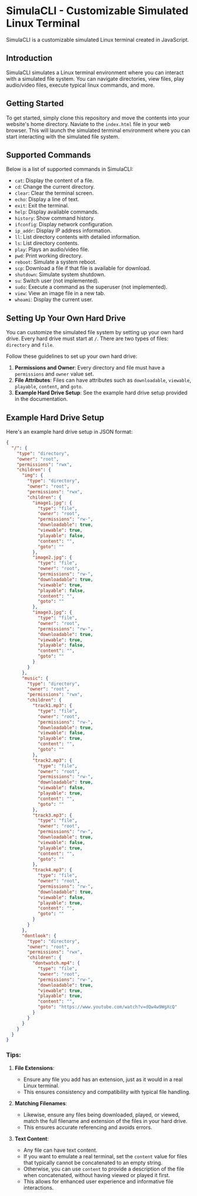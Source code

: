 # SimulaCLI - Customizable Simulated Linux Terminal

SimulaCLI is a customizable simulated Linux terminal created in JavaScript.

## Introduction

SimulaCLI simulates a Linux terminal environment where you can interact with a simulated file system. You can navigate directories, view files, play audio/video files, execute typical linux commands, and more.

## Getting Started

To get started, simply clone this repository and move the contents into your website's home directory. Naviate to the `index.html` file in your web browser. This will launch the simulated terminal environment where you can start interacting with the simulated file system.

## Supported Commands

Below is a list of supported commands in SimulaCLI:

- `cat`: Display the content of a file.
- `cd`: Change the current directory.
- `clear`: Clear the terminal screen.
- `echo`: Display a line of text.
- `exit`: Exit the terminal.
- `help`: Display available commands.
- `history`: Show command history.
- `ifconfig`: Display network configuration.
- `ip_addr`: Display IP address information.
- `ll`: List directory contents with detailed information.
- `ls`: List directory contents.
- `play`: Plays an audio/video file.
- `pwd`: Print working directory.
- `reboot`: Simulate a system reboot.
- `scp`: Download a file if that file is available for download.
- `shutdown`: Simulate system shutdown.
- `su`: Switch user (not implemented).
- `sudo`: Execute a command as the superuser (not implemented).
- `view`: View an image file in a new tab.
- `whoami`: Display the current user.

## Setting Up Your Own Hard Drive

You can customize the simulated file system by setting up your own hard drive. Every hard drive must start at `/`. There are two types of files: `directory` and `file`. 

Follow these guidelines to set up your own hard drive:

1. **Permissions and Owner**: Every directory and file must have a `permissions` and `owner` value set.
2. **File Attributes**: Files can have attributes such as `downloadable`, `viewable`, `playable`, `content`, and `goto`.
3. **Example Hard Drive Setup**: See the example hard drive setup provided in the documentation.

## Example Hard Drive Setup

Here's an example hard drive setup in JSON format:

```json
{
  "/": {
    "type": "directory",
    "owner": "root",
    "permissions": "rwx",
    "children": {
      "img": {
        "type": "directory",
        "owner": "root",
        "permissions": "rwx",
        "children": {
          "image1.jpg": {
            "type": "file",
            "owner": "root",
            "permissions": "rw-",
            "downloadable": true,
            "viewable": true,
            "playable": false,
            "content": "",
            "goto": ""
          },
          "image2.jpg": {
            "type": "file",
            "owner": "root",
            "permissions": "rw-",
            "downloadable": true,
            "viewable": true,
            "playable": false,
            "content": "",
            "goto": ""
          },
          "image3.jpg": {
            "type": "file",
            "owner": "root",
            "permissions": "rw-",
            "downloadable": true,
            "viewable": true,
            "playable": false,
            "content": "",
            "goto": ""
          }
        }
      },
      "music": {
        "type": "directory",
        "owner": "root",
        "permissions": "rwx",
        "children": {
          "track1.mp3": {
            "type": "file",
            "owner": "root",
            "permissions": "rw-",
            "downloadable": true,
            "viewable": false,
            "playable": true,
            "content": "",
            "goto": ""
          },
          "track2.mp3": {
            "type": "file",
            "owner": "root",
            "permissions": "rw-",
            "downloadable": true,
            "viewable": false,
            "playable": true,
            "content": "",
            "goto": ""
          },
          "track3.mp3": {
            "type": "file",
            "owner": "root",
            "permissions": "rw-",
            "downloadable": true,
            "viewable": false,
            "playable": true,
            "content": "",
            "goto": ""
          },
          "track4.mp3": {
            "type": "file",
            "owner": "root",
            "permissions": "rw-",
            "downloadable": true,
            "viewable": false,
            "playable": true,
            "content": "",
            "goto": ""
          }
        }
      },
      "dontlook": {
        "type": "directory",
        "owner": "root",
        "permissions": "rwx",
        "children": {
          "dontwatch.mp4": {
            "type": "file",
            "owner": "root",
            "permissions": "rw-",
            "downloadable": true,
            "viewable": true,
            "playable": true,
            "content": "",
            "goto": "https://www.youtube.com/watch?v=dQw4w9WgXcQ"
          }
        }
      }
    }
  }
}
```

### Tips:

1. **File Extensions**: 
   - Ensure any file you add has an extension, just as it would in a real Linux terminal. 
   - This ensures consistency and compatibility with typical file handling.

2. **Matching Filenames**: 
   - Likewise, ensure any files being downloaded, played, or viewed, match the full filename and extension of the files in your hard drive. 
   - This ensures accurate referencing and avoids errors.

3. **Text Content**: 
   - Any file can have text content. 
   - If you want to emulate a real terminal, set the `content` value for files that typically cannot be concatenated to an empty string. 
   - Otherwise, you can use `content` to provide a description of the file when concatenated, without having viewed or played it first. 
   - This allows for enhanced user experience and informative file interactions.
   